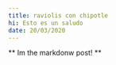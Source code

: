 ```yaml
---
title: raviolis con chipotle
hi: Esto es un saludo
date: 20/03/2020
---
```


** Im the markdonw post! **
